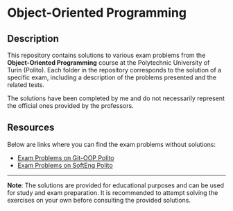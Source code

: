 # Object-Oriented Programming

## Description

This repository contains solutions to various exam problems from the **Object-Oriented Programming** course at the Polytechnic University of Turin (Polito). Each folder in the repository corresponds to the solution of a specific exam, including a description of the problems presented and the related tests.

The solutions have been completed by me and do not necessarily represent the official ones provided by the professors.

## Resources

Below are links where you can find the exam problems without solutions:

- [Exam Problems on Git-OOP Polito](https://git-oop.polito.it/exams)
- [Exam Problems on SoftEng Polito](http://softeng.polito.it/courses/09CBI/esami/)

---

**Note**: The solutions are provided for educational purposes and can be used for study and exam preparation. It is recommended to attempt solving the exercises on your own before consulting the provided solutions.
